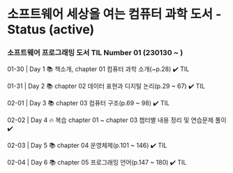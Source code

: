 # 소프트웨어 세상을 여는 컴퓨터 과학 도서 - Status **(active)**
### 소프트웨어 프로그래밍 도서 TIL Number 01 (230130 ~ )

01-30 | Day 1 📚 책소개, chapter 01 컴퓨터 과학 소개(~p.28) ✔️ TIL

01-31 | Day 2 📚 chapter 02 데이터 표현과 디지털 논리(p.29 ~ 67) ✔️ TIL

02-01 | Day 3 📚 chapter 03 컴퓨터 구조(p.69 ~ 98) ✔️ TIL

02-02 | Day 4 🔥 복습 chapter 01 ~ chapter 03 챕터별 내용 정리 및 연습문제 풀이 ✔️

02-03 | Day 5 📚 chapter 04 운영체제(p.101 ~ 146) ✔️ TIL

02-04 | Day 6 📚 chapter 05 프로그래밍 언어(p.147 ~ 180) ✔️ TIL

